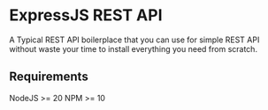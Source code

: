 # ExpressJS REST API

A Typical REST API boilerplace that you can use for simple REST API without waste your time to install everything you need from scratch.

## Requirements

NodeJS >= 20
NPM >= 10
